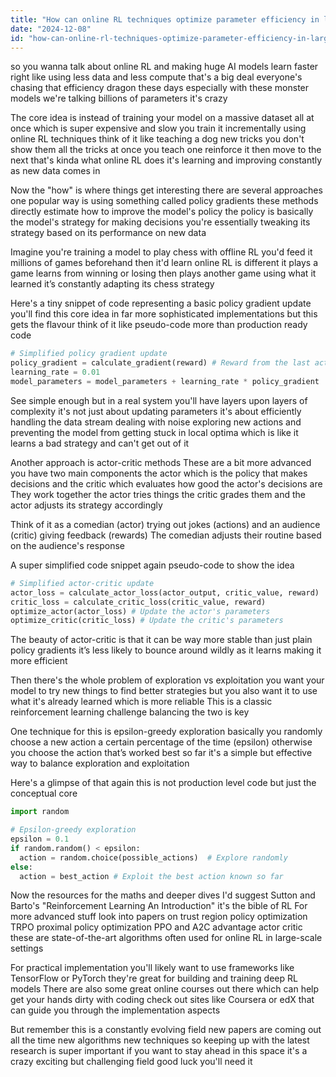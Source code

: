```yaml
---
title: "How can online RL techniques optimize parameter efficiency in large-scale AI systems?"
date: "2024-12-08"
id: "how-can-online-rl-techniques-optimize-parameter-efficiency-in-large-scale-ai-systems"
---
```


 so you wanna talk about online RL and making huge AI models learn faster right  like using less data and less compute that's a big deal  everyone's chasing that efficiency dragon these days  especially with these monster models  we're talking billions of parameters  it's crazy

The core idea is  instead of training your model on a massive dataset all at once which is super expensive and slow you train it incrementally using online RL techniques  think of it like teaching a dog new tricks  you don't show them all the tricks at once  you teach one  reinforce it then move to the next  that's kinda what online RL does  it's learning and improving constantly as new data comes in

Now the "how" is where things get interesting  there are several approaches  one popular way is using something called policy gradients  these methods directly estimate how to improve the model's policy  the policy is basically the model's strategy for making decisions  you're essentially tweaking its strategy based on its performance on new data

Imagine you're training a model to play chess  with offline RL you'd feed it millions of games beforehand  then it'd learn  online RL is different  it plays a game learns from winning or losing then plays another game using what it learned  it’s constantly adapting its chess strategy

Here's a tiny snippet of code representing a basic policy gradient update you'll find this core idea in far more sophisticated implementations  but this gets the flavour  think of it like pseudo-code more than production ready code

```python
# Simplified policy gradient update
policy_gradient = calculate_gradient(reward) # Reward from the last action
learning_rate = 0.01
model_parameters = model_parameters + learning_rate * policy_gradient 
```

See  simple enough  but in a real system you'll have layers upon layers of complexity  it's not just about updating parameters it's about efficiently handling the data stream  dealing with noise  exploring new actions  and preventing the model from getting stuck in local optima which is like it learns a bad strategy and can't get out of it

Another approach is actor-critic methods  These are a bit more advanced  you have two main components  the actor which is the policy that makes decisions and the critic which evaluates how good the actor's decisions are  They work together the actor tries things the critic grades them and the actor adjusts its strategy accordingly

Think of it as a comedian (actor) trying out jokes (actions) and an audience (critic) giving feedback (rewards)  The comedian adjusts their routine based on the audience's response

A super simplified code snippet  again pseudo-code  to show the idea

```python
# Simplified actor-critic update
actor_loss = calculate_actor_loss(actor_output, critic_value, reward)
critic_loss = calculate_critic_loss(critic_value, reward)
optimize_actor(actor_loss) # Update the actor's parameters
optimize_critic(critic_loss) # Update the critic's parameters

```

The beauty of actor-critic is that it can be way more stable than just plain policy gradients  it’s less likely to bounce around wildly as it learns  making it more efficient

Then there's the whole problem of exploration vs exploitation  you want your model to try new things to find better strategies  but you also want it to use what it's already learned which is more reliable  This is a classic reinforcement learning challenge  balancing the two is key

One technique for this is epsilon-greedy exploration  basically you randomly choose a new action a certain percentage of the time (epsilon) otherwise you choose the action that’s worked best so far  it's a simple but effective way to balance exploration and exploitation

Here's a glimpse of that  again this is not production level code but just the conceptual core

```python
import random

# Epsilon-greedy exploration
epsilon = 0.1
if random.random() < epsilon:
  action = random.choice(possible_actions)  # Explore randomly
else:
  action = best_action # Exploit the best action known so far
```

Now the resources  for the maths and deeper dives I'd suggest  Sutton and Barto's "Reinforcement Learning An Introduction"  it's the bible of RL  For more advanced stuff  look into papers on trust region policy optimization TRPO  proximal policy optimization PPO and A2C advantage actor critic these are state-of-the-art algorithms often used for online RL in large-scale settings

For practical implementation  you'll likely want to use frameworks like TensorFlow or PyTorch  they're great for building and training deep RL models  There are also some great online courses out there which can help get your hands dirty with coding  check out sites like Coursera or edX  that can guide you through the implementation aspects

But remember this is a constantly evolving field  new papers are coming out all the time  new algorithms  new techniques  so keeping up with the latest research is super important if you want to stay ahead in this space  it's a crazy exciting but challenging field  good luck  you'll need it
